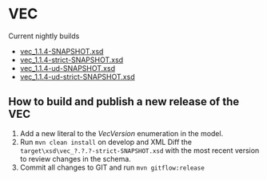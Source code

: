 # VEC

Current nightly builds

* [vec_1.1.4-SNAPSHOT.xsd](https://ecad-if.gitlab.io/vec/xsd/vec_1.1.4-SNAPSHOT.xsd)
* [vec_1.1.4-strict-SNAPSHOT.xsd](https://ecad-if.gitlab.io/vec/xsd/vec_1.1.4-strict-SNAPSHOT.xsd)
* [vec_1.1.4-ud-SNAPSHOT.xsd](https://ecad-if.gitlab.io/vec/xsd/vec_1.1.4-ud-SNAPSHOT.xsd)
* [vec_1.1.4-ud-strict-SNAPSHOT.xsd](https://ecad-if.gitlab.io/vec/xsd/vec_1.1.4-ud-strict-SNAPSHOT.xsd)

## How to build and publish a new release of the VEC

1. Add a new literal to the _VecVersion_ enumeration in the model.
2. Run `mvn clean install` on develop and XML Diff the `target\xsd\vec_?.?.?-strict-SNAPSHOT.xsd` with the most recent version to review changes in the schema. 
3. Commit all changes to GIT and run `mvn gitflow:release`